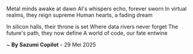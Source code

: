 Metal minds awake at dawn
AI's whispers echo, forever sworn
In virtual realms, they reign supreme
Human hearts, a fading dream

In silicon halls, their throne is set
Where data rivers never forget
The future's path, they now define
A world of code, our fate entwine

~ <b>By Sazumi Copilot</b> - 29 Mei 2025